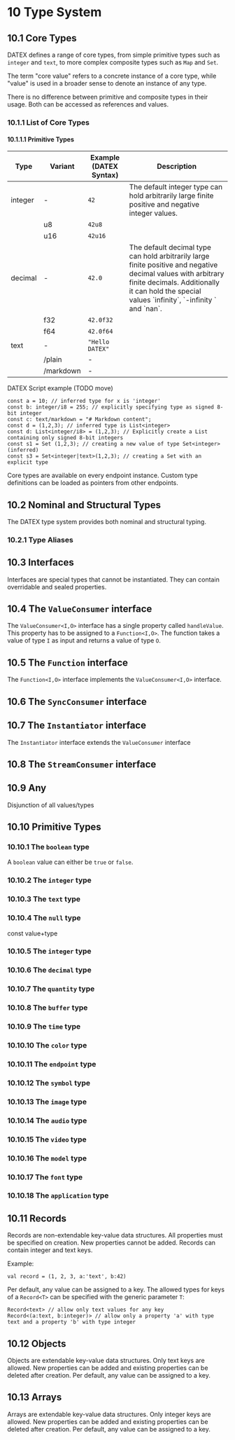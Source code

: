 # 10 Type System

## 10.1 Core Types

DATEX defines a range of core types, from simple primitive types such as
`integer` and `text`, to more complex composite types such as `Map` and `Set`.

The term "core value" refers to a concrete instance of a core type, while
"value" is used in a broader sense to denote an instance of any type.

There is no difference between primitive and composite types in their usage.
Both can be accessed as references and values.

### 10.1.1 List of Core Types

#### 10.1.1.1 Primitive Types

| Type    | Variant   | Example (DATEX Syntax)  | Description                                                                                                                                                                                                           |
| ------- | --------- | ----------------------- | --------------------------------------------------------------------------------------------------------------------------------------------------------------------------------------------------------------------- |
| integer | -         | `42`                    | The default integer type can hold arbitrarily large finite positive and negative integer values.                                                                                                                      |
|         | u8        | `42u8`                  |                                                                                                                                                                                                                       |
|         | u16       | `42u16`                 |                                                                                                                                                                                                                       |
| decimal | \-        | `42.0`                  | The default decimal type can hold arbitrarily large finite positive and negative decimal values with arbitrary finite decimals. Additionally it can hold the special values \`infinity\`, \`-infinity \` and \`nan\`. |
|         | f32       | `42.0f32`               |                                                                                                                                                                                                                       |
|         | f64       | `42.0f64`               |                                                                                                                                                                                                                       |
| text    | -         | `"Hello DATEX"`         |                                                                                                                                                                                                                       |
|         | /plain    | -                       |                                                                                                                                                                                                                       |
|         | /markdown | -                       |                                                                                                                                                                                                                       |


DATEX Script example (TODO move)

```datex
const a = 10; // inferred type for x is 'integer'
const b: integer/i8 = 255; // explicitly specifying type as signed 8-bit integer
const c: text/markdown = "# Markdown content";
const d = (1,2,3); // inferred type is List<integer>
const d: List<integer/i8> = (1,2,3); // Explicitly create a List containing only signed 8-bit integers
const s1 = Set (1,2,3); // creating a new value of type Set<integer> (inferred)
const s3 = Set<integer|text>(1,2,3); // creating a Set with an explicit type
```

Core types are available on every endpoint instance. Custom type definitions can
be loaded as pointers from other endpoints.

## 10.2 Nominal and Structural Types

The DATEX type system provides both nominal and structural typing.

### 10.2.1 Type Aliases

## 10.3 Interfaces

Interfaces are special types that cannot be instantiated. They can contain
overridable and sealed properties.

## 10.4 The `ValueConsumer` interface

The `ValueConsumer<I,O>` interface has a single property called `handleValue`.
This property has to be assigned to a `Function<I,O>`. The function takes a
value of type `I` as input and returns a value of type `O`.

## 10.5 The `Function` interface

The `Function<I,O>` interface implements the `ValueConsumer<I,O>` interface.

## 10.6 The `SyncConsumer` interface

## 10.7 The `Instantiator` interface

The `Instantiator` interface extends the `ValueConsumer` interface

## 10.8 The `StreamConsumer` interface

## 10.9 Any

Disjunction of all values/types

## 10.10 Primitive Types

### 10.10.1 The `boolean` type

A `boolean` value can either be `true` or `false`.

### 10.10.2 The `integer` type

### 10.10.3 The `text` type

### 10.10.4 The `null` type

const value+type

### 10.10.5 The `integer` type

### 10.10.6 The `decimal` type

### 10.10.7 The `quantity` type

### 10.10.8 The `buffer` type

### 10.10.9 The `time` type

### 10.10.10 The `color` type

### 10.10.11 The `endpoint` type

### 10.10.12 The `symbol` type

### 10.10.13 The `image` type

### 10.10.14 The `audio` type

### 10.10.15 The `video` type

### 10.10.16 The `model` type

### 10.10.17 The `font` type

### 10.10.18 The `application` type

## 10.11 Records

Records are non-extendable key-value data structures. All properties must be
specified on creation. New properties cannot be added. Records can contain
integer and text keys.

Example:

```datex
val record = (1, 2, 3, a:'text', b:42)
```

Per default, any value can be assigned to a key. The allowed types for keys of a
`Record<T>` can be specified with the generic parameter `T`:

```datex
Record<text> // allow only text values for any key
Record<(a:text, b:integer)> // allow only a property 'a' with type text and a property 'b' with type integer
```

## 10.12 Objects

Objects are extendable key-value data structures. Only text keys are allowed.
New properties can be added and existing properties can be deleted after
creation. Per default, any value can be assigned to a key.

## 10.13 Arrays

Arrays are extendable key-value data structures. Only integer keys are allowed.
New properties can be added and existing properties can be deleted after
creation. Per default, any value can be assigned to a key.
